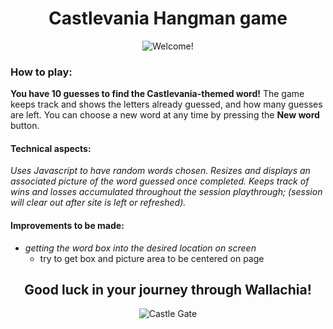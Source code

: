 <div align="center">

# Castlevania Hangman game
![Welcome!](https://jonmeidell.github.io/Castlehangia-Man/assets/images/gameover.jpg)
</div>

### How to play:

**You have 10 guesses to find the Castlevania-themed word!**  The game keeps track and shows the letters already guessed, and how many guesses are left.  You can choose a new word at any time by pressing the **New word** button.

#### Technical aspects:

_Uses Javascript to have random words chosen.  Resizes and displays an associated picture of the word guessed once completed.  Keeps track of wins and losses accumulated throughout the session playthrough; (session will clear out after site is left or refreshed)._

#### Improvements to be made:
  * _getting the word box into the desired location on screen_
    * try to get box and picture area to be centered on page

<div align="center">
<p style="color:red">

## Good luck in your journey through Wallachia!
![Castle Gate](https://jonmeidell.github.io/assets/images/castlevania.gif)
</p>
</div>
